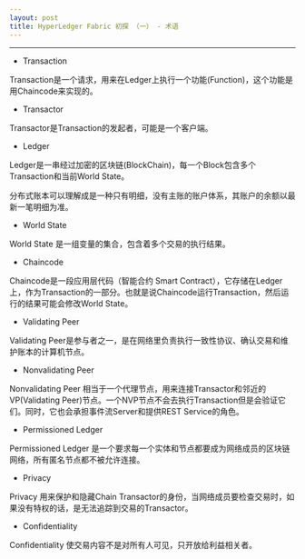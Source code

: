 ```yaml
---
layout: post
title: HyperLedger Fabric 初探 （一） - 术语
---
```




***

* Transaction

Transaction是一个请求，用来在Ledger上执行一个功能(Function)，这个功能是用Chaincode来实现的。

* Transactor

Transactor是Transaction的发起者，可能是一个客户端。

* Ledger

Ledger是一串经过加密的区块链(BlockChain)，每一个Block包含多个Transaction和当前World State。

分布式账本可以理解成是一种只有明细，没有主账的账户体系，其账户的余额以最新一笔明细为准。

* World State

World State 是一组变量的集合，包含着多个交易的执行结果。

* Chaincode

Chaincode是一段应用层代码（智能合约 Smart Contract），它存储在Ledger上，作为Transaction的一部分。也就是说Chaincode运行Transaction，然后运行的结果可能会修改World State。

* Validating Peer

Validating Peer是参与者之一，是在网络里负责执行一致性协议、确认交易和维护账本的计算机节点。

* Nonvalidating Peer

Nonvalidating Peer 相当于一个代理节点，用来连接Transactor和邻近的VP(Validating Peer)节点。一个NVP节点不会去执行Transaction但是会验证它们。同时，它也会承担事件流Server和提供REST Service的角色。

* Permissioned Ledger

Permissioned Ledger 是一个要求每一个实体和节点都要成为网络成员的区块链网络，所有匿名节点都不被允许连接。

* Privacy

Privacy 用来保护和隐藏Chain Transactor的身份，当网络成员要检查交易时，如果没有特权的话，是无法追踪到交易的Transactor。

* Confidentiality

Confidentiality 使交易内容不是对所有人可见，只开放给利益相关者。
